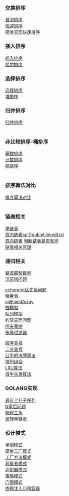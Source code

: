 ### 交换排序
<a href="https://github.com/tiancityycf/algorithm/blob/master/bubbleSort.php" target="_blank" >冒泡排序</a> </br>
<a href="https://github.com/tiancityycf/algorithm/blob/master/quickSort.php" target="_blank" >快速排序</a></br>
<a href="https://github.com/tiancityycf/algorithm/blob/master/simpleQuickSort.php" target="_blank" >简单实现快速排序</a></br>

### 插入排序
<a href="https://github.com/tiancityycf/algorithm/blob/master/insertSort.php" target="_blank" >插入排序</a></br>
<a href="https://github.com/tiancityycf/algorithm/blob/master/shellSort.php" target="_blank" >希尔排序</a></br>

### 选择排序
<a href="https://github.com/tiancityycf/algorithm/blob/master/selectSort.php" target="_blank" >选择排序</a></br>
<a href="https://github.com/tiancityycf/algorithm/blob/master/heapSort.php" target="_blank" >堆排序</a></br>

### 归并排序
<a href="https://github.com/tiancityycf/algorithm/blob/master/mergeSort.php" target="_blank" >归并排序</a></br>
</br>

### 非比较排序-桶排序
<a href="https://github.com/tiancityycf/algorithm/blob/master/radixSort.php" target="_blank" >基数排序</a></br>
<a href="https://github.com/tiancityycf/algorithm/blob/master/countSort.php" target="_blank" >计数排序</a></br>
<a href="https://github.com/tiancityycf/algorithm/blob/master/bucketSort.php" target="_blank" >桶排序</a></br>
</br>
### 排序算法对比
<a href="https://github.com/tiancityycf/algorithm/blob/master/theory/sort.md" target="_blank" >排序算法对比</a></br>
</br>

### 链表相关
<a href="https://github.com/tiancityycf/algorithm/blob/master/linkList.php" target="_blank" >单链表</a></br>
<a href="https://github.com/tiancityycf/algorithm/blob/master/splDoublyLinkedList.php" target="_blank" >双向链表splDoublyLinkedList</a></br>
<a href="https://github.com/tiancityycf/algorithm/blob/master/doublyLinkedList.php" target="_blank" >双向链表</a>
<a href="https://github.com/tiancityycf/algorithm/blob/master/linkedcycle.php" target="_blank" >判断链表是否有环</a></br>
<a href="https://github.com/tiancityycf/algorithm/blob/master/theory/linkedCycle.md" target="_blank" >链表相关原理</a></br>

### 递归相关
<a href="https://github.com/tiancityycf/algorithm/blob/master/fbnq.php" target="_blank" >斐波那契数列</a></br>
<a href="https://github.com/tiancityycf/algorithm/blob/master/hanoi.php" target="_blank" >汉诺塔问题</a></br>

<a href="https://github.com/tiancityycf/algorithm/blob/master/echoprint.php" target="_blank" >echoprint优先级问题</a></br>
<a href="https://github.com/tiancityycf/algorithm/blob/master/hashTable.php" target="_blank" >哈希表</a></br>
<a href="https://github.com/tiancityycf/algorithm/blob/master/splFixedArray.php" target="_blank" >splFixedArray</a></br>
<a href="https://github.com/tiancityycf/algorithm/blob/master/stack.php" target="_blank" >栈模拟</a></br>
<a href="https://github.com/tiancityycf/algorithm/blob/master/queue.php" target="_blank" >队列模拟</a></br>
<a href="https://github.com/tiancityycf/algorithm/blob/master/josephRing.php" target="_blank" >约瑟夫环问题</a></br>
<a href="https://github.com/tiancityycf/algorithm/blob/master/theory/HuffmanTree.md" target="_blank" >哈夫曼树</a></br>
<a href="https://github.com/tiancityycf/algorithm/blob/master/theory/bloom.md" target="_blank" >布隆过滤器</a></br>

<a href="https://github.com/tiancityycf/algorithm/blob/master/seq_sch.php" target="_blank" >顺序查找</a></br>
<a href="https://github.com/tiancityycf/algorithm/blob/master/bin_sch.php" target="_blank" >二分查找</a></br>
<a href="https://github.com/tiancityycf/algorithm/blob/master/wash_card.php" target="_blank" >公平的洗牌算法</a></br>
<a href="https://github.com/tiancityycf/algorithm/blob/master/ac.php" target="_blank" >排列组合</a></br>
<a href="https://github.com/tiancityycf/algorithm/blob/master/lru.php" target="_blank" >LRU算法</a></br>
<a href="https://github.com/tiancityycf/algorithm/blob/master/niu.php" target="_blank" >母牛生崽算法</a></br>

### GOLANG实现
<a href="https://github.com/tiancityycf/algorithm/blob/master/go/lengthOfLIS.go" target="_blank" >最长上升子序列</a></br>
<a href="https://github.com/tiancityycf/algorithm/blob/master/go/solveNQueens.go" target="_blank" >N皇后问题</a></br>
<a href="https://github.com/tiancityycf/algorithm/blob/master/go/yhsj.go" target="_blank" >杨辉三角</a></br>
<a href="https://github.com/tiancityycf/algorithm/blob/master/go/reverseList.go" target="_blank" >反转单链表</a></br>

### 设计模式
<a href="https://github.com/tiancityycf/algorithm/blob/master/design/singleton.php" target="_blank" >单例模式</a></br>
<a href="https://github.com/tiancityycf/algorithm/blob/master/design/simpleFactory.php" target="_blank" >简单工厂模式</a></br>
<a href="https://github.com/tiancityycf/algorithm/blob/master/design/factoryMethod.php" target="_blank" >工厂方法模式</a></br>
<a href="https://github.com/tiancityycf/algorithm/blob/master/design/observer.php" target="_blank" >观察者模式</a></br>
<a href="https://github.com/tiancityycf/algorithm/blob/master/design/adapter.php" target="_blank" >适配器模式</a></br>
<a href="https://github.com/tiancityycf/algorithm/blob/master/design/strategy.php" target="_blank" >策略模式</a></br>
<a href="https://github.com/tiancityycf/algorithm/blob/master/design/facade.php" target="_blank" >门面模式</a></br>
<a href="https://github.com/tiancityycf/algorithm/blob/master/design/di.php" target="_blank" >依赖注入DI和容器</a></br>



